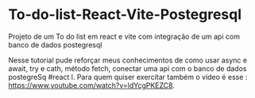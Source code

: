 # To-do-list-React-Vite-Postegresql
Projeto de um To do list em react e vite com integração de um api com banco de dados postegresql

Nesse tutorial pude reforçar meus conhecimentos de como usar async e await, try e cath, método fetch, 
conectar uma api com o banco de dados postegreSq #react l. 
Para quem quiser exercitar também o vídeo é esse : https://www.youtube.com/watch?v=ldYcgPKEZC8.
